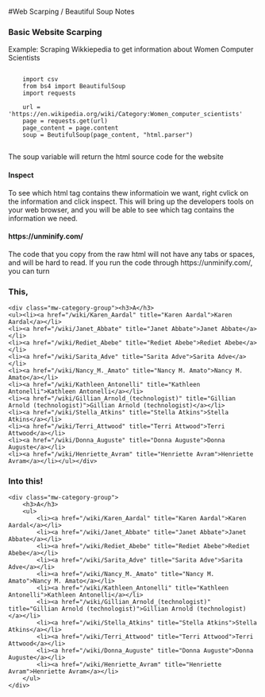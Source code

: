 #Web Scarping / Beautiful Soup Notes

<h3>
Basic Website Scarping</h3>

Example: Scraping Wikkiepedia to get information about Women Computer Scientists


````
	
	import csv
	from bs4 import BeautifulSoup
	import requests
	
	url = 'https://en.wikipedia.org/wiki/Category:Women_computer_scientists'
	page = requests.get(url)
	page_content = page.content
	soup = BeutifulSoup(page_content, "html.parser")
	
````
	
The soup variable will return the html source code for the website
<h4>Inspect</h4>
To see which html tag contains thew informatioin we want, right cvlick on the information and click inspect.
This will bring up the developers tools on your web browser, and you will be able to see which
tag contains the information we need.
<h4>
https://unminify.com/
</h4>
The code that you copy from the raw html will not have any tabs or spaces, and will be hard to read.
If you run the code through https://unminify.com/, you can turn
<h3>This, </h3>

````
<div class="mw-category-group"><h3>A</h3>
<ul><li><a href="/wiki/Karen_Aardal" title="Karen Aardal">Karen Aardal</a></li>
<li><a href="/wiki/Janet_Abbate" title="Janet Abbate">Janet Abbate</a></li>
<li><a href="/wiki/Rediet_Abebe" title="Rediet Abebe">Rediet Abebe</a></li>
<li><a href="/wiki/Sarita_Adve" title="Sarita Adve">Sarita Adve</a></li>
<li><a href="/wiki/Nancy_M._Amato" title="Nancy M. Amato">Nancy M. Amato</a></li>
<li><a href="/wiki/Kathleen_Antonelli" title="Kathleen Antonelli">Kathleen Antonelli</a></li>
<li><a href="/wiki/Gillian_Arnold_(technologist)" title="Gillian Arnold (technologist)">Gillian Arnold (technologist)</a></li>
<li><a href="/wiki/Stella_Atkins" title="Stella Atkins">Stella Atkins</a></li>
<li><a href="/wiki/Terri_Attwood" title="Terri Attwood">Terri Attwood</a></li>
<li><a href="/wiki/Donna_Auguste" title="Donna Auguste">Donna Auguste</a></li>
<li><a href="/wiki/Henriette_Avram" title="Henriette Avram">Henriette Avram</a></li></ul></div>

````

<h3>Into this!</h3>

````
<div class="mw-category-group">
    <h3>A</h3>
    <ul>
        <li><a href="/wiki/Karen_Aardal" title="Karen Aardal">Karen Aardal</a></li>
        <li><a href="/wiki/Janet_Abbate" title="Janet Abbate">Janet Abbate</a></li>
        <li><a href="/wiki/Rediet_Abebe" title="Rediet Abebe">Rediet Abebe</a></li>
        <li><a href="/wiki/Sarita_Adve" title="Sarita Adve">Sarita Adve</a></li>
        <li><a href="/wiki/Nancy_M._Amato" title="Nancy M. Amato">Nancy M. Amato</a></li>
        <li><a href="/wiki/Kathleen_Antonelli" title="Kathleen Antonelli">Kathleen Antonelli</a></li>
        <li><a href="/wiki/Gillian_Arnold_(technologist)" title="Gillian Arnold (technologist)">Gillian Arnold (technologist)</a></li>
        <li><a href="/wiki/Stella_Atkins" title="Stella Atkins">Stella Atkins</a></li>
        <li><a href="/wiki/Terri_Attwood" title="Terri Attwood">Terri Attwood</a></li>
        <li><a href="/wiki/Donna_Auguste" title="Donna Auguste">Donna Auguste</a></li>
        <li><a href="/wiki/Henriette_Avram" title="Henriette Avram">Henriette Avram</a></li>
    </ul>
</div>
````

	

	
	
	
